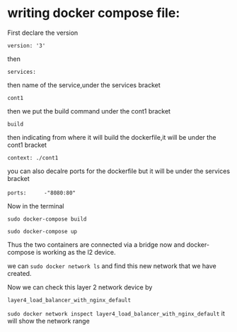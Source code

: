# writing docker compose file:

First declare the version

`version: '3'`

then 

`services:`

then name of the service,under the services bracket

`cont1`

then we put the build command under the cont1 bracket

`build`

then indicating from where it will build the dockerfile,it will be under the cont1 bracket

`context: ./cont1`

you can also decalre ports for the dockerfile but it will be under the services bracket

`ports:`
`     -"8080:80"`

Now in the terminal

`sudo docker-compose build`

`sudo docker-compose up`

Thus the two containers are connected via a bridge now and docker-compose is working as the l2 device.

we can `sudo docker network ls` and find this new network that we have created.

Now we can check this layer 2 network device  by 

`layer4_load_balancer_with_nginx_default`

`sudo docker network inspect layer4_load_balancer_with_nginx_default` it will show the network range

